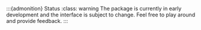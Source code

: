 :::{admonition} Status
:class: warning
The package is currently in early development and the interface is subject to change. Feel free to play around and provide feedback.
:::
